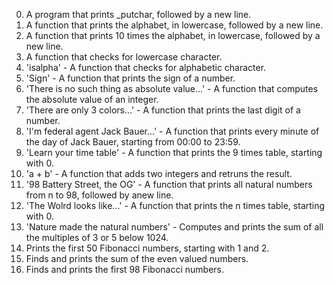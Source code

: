 0.  A program that prints _putchar, followed by a new line.
1. A function that prints the alphabet, in lowercase, followed by a new line.
2. A function that prints 10 times the alphabet, in lowercase, followed by a new line.
3. A function that checks for lowercase character.
4. 'isalpha' - A function that checks  for alphabetic character.
5. 'Sign' - A function that prints the sign of a number.
6. 'There is no such thing as absolute value...' - A function that computes the absolute value of an integer.
7. 'There are only 3 colors...' - A function that prints the last digit of a number.
8. 'I'm federal agent Jack Bauer...' - A function that prints every minute of the day of Jack Bauer, starting from 00:00 to 23:59.
9. 'Learn your time table' - A function that prints the 9 times table, starting with 0.
10. 'a + b' - A function that adds two integers and retruns the result.
11. '98 Battery Street, the OG' - A function that prints all natural numbers from n to 98, followed by anew line.
12. 'The Wolrd looks like...' - A function that prints the n times table, starting with 0.
13. 'Nature made the natural numbers' - Computes and prints the sum of all the multiples of 3 or 5 below 1024.
14. Prints the first 50 Fibonacci numbers, starting with 1 and 2.
15. Finds and prints the sum of the even valued numbers.
16. Finds and prints the first 98 Fibonacci numbers.
